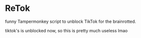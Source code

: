 # ReTok
funny Tampermonkey script to unblock TikTok for the brainrotted.

tiktok's is unblocked now, so this is pretty much useless lmao
